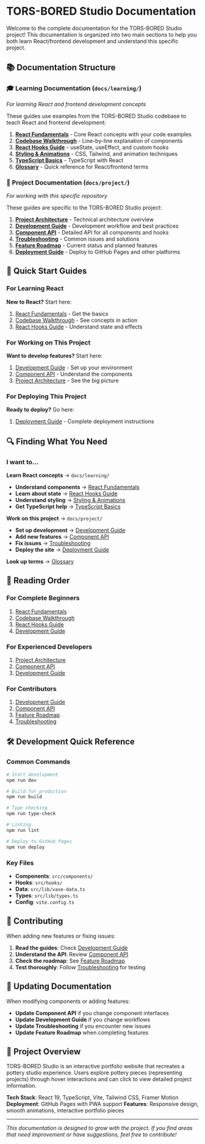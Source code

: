 # TORS-BORED Studio Documentation

Welcome to the complete documentation for the TORS-BORED Studio project! This documentation is organized into two main sections to help you both learn React/frontend development and understand this specific project.

## 📚 Documentation Structure

### 🎓 Learning Documentation (`docs/learning/`)
*For learning React and frontend development concepts*

These guides use examples from the TORS-BORED Studio codebase to teach React and frontend development:

1. **[React Fundamentals](learning/REACT_FUNDAMENTALS.md)** - Core React concepts with your code examples
2. **[Codebase Walkthrough](learning/CODEBASE_WALKTHROUGH.md)** - Line-by-line explanation of components
3. **[React Hooks Guide](learning/REACT_HOOKS_GUIDE.md)** - useState, useEffect, and custom hooks
4. **[Styling & Animations](learning/STYLING_AND_ANIMATIONS.md)** - CSS, Tailwind, and animation techniques
5. **[TypeScript Basics](learning/TYPESCRIPT_BASICS.md)** - TypeScript with React
6. **[Glossary](learning/GLOSSARY.md)** - Quick reference for React/frontend terms

### 🚀 Project Documentation (`docs/project/`)
*For working with this specific repository*

These guides are specific to the TORS-BORED Studio project:

1. **[Project Architecture](project/PROJECT_ARCHITECTURE.md)** - Technical architecture overview
2. **[Development Guide](project/DEVELOPMENT_GUIDE.md)** - Development workflow and best practices
3. **[Component API](project/COMPONENT_API.md)** - Detailed API for all components and hooks
4. **[Troubleshooting](project/TROUBLESHOOTING.md)** - Common issues and solutions
5. **[Feature Roadmap](project/FEATURE_ROADMAP.md)** - Current status and planned features
6. **[Deployment Guide](project/DEPLOYMENT_GUIDE.md)** - Deploy to GitHub Pages and other platforms

## 🎯 Quick Start Guides

### For Learning React
**New to React?** Start here:
1. [React Fundamentals](learning/REACT_FUNDAMENTALS.md) - Get the basics
2. [Codebase Walkthrough](learning/CODEBASE_WALKTHROUGH.md) - See concepts in action
3. [React Hooks Guide](learning/REACT_HOOKS_GUIDE.md) - Understand state and effects

### For Working on This Project
**Want to develop features?** Start here:
1. [Development Guide](project/DEVELOPMENT_GUIDE.md) - Set up your environment
2. [Component API](project/COMPONENT_API.md) - Understand the components
3. [Project Architecture](project/PROJECT_ARCHITECTURE.md) - See the big picture

### For Deploying This Project
**Ready to deploy?** Go here:
1. [Deployment Guide](project/DEPLOYMENT_GUIDE.md) - Complete deployment instructions

## 🔍 Finding What You Need

### I want to...

**Learn React concepts** → `docs/learning/`
- **Understand components** → [React Fundamentals](learning/REACT_FUNDAMENTALS.md)
- **Learn about state** → [React Hooks Guide](learning/REACT_HOOKS_GUIDE.md)
- **Understand styling** → [Styling & Animations](learning/STYLING_AND_ANIMATIONS.md)
- **Get TypeScript help** → [TypeScript Basics](learning/TYPESCRIPT_BASICS.md)

**Work on this project** → `docs/project/`
- **Set up development** → [Development Guide](project/DEVELOPMENT_GUIDE.md)
- **Add new features** → [Component API](project/COMPONENT_API.md)
- **Fix issues** → [Troubleshooting](project/TROUBLESHOOTING.md)
- **Deploy the site** → [Deployment Guide](project/DEPLOYMENT_GUIDE.md)

**Look up terms** → [Glossary](learning/GLOSSARY.md)

## 📖 Reading Order

### For Complete Beginners
1. [React Fundamentals](learning/REACT_FUNDAMENTALS.md)
2. [Codebase Walkthrough](learning/CODEBASE_WALKTHROUGH.md)
3. [React Hooks Guide](learning/REACT_HOOKS_GUIDE.md)
4. [Development Guide](project/DEVELOPMENT_GUIDE.md)

### For Experienced Developers
1. [Project Architecture](project/PROJECT_ARCHITECTURE.md)
2. [Component API](project/COMPONENT_API.md)
3. [Development Guide](project/DEVELOPMENT_GUIDE.md)

### For Contributors
1. [Development Guide](project/DEVELOPMENT_GUIDE.md)
2. [Component API](project/COMPONENT_API.md)
3. [Feature Roadmap](project/FEATURE_ROADMAP.md)
4. [Troubleshooting](project/TROUBLESHOOTING.md)

## 🛠️ Development Quick Reference

### Common Commands
```bash
# Start development
npm run dev

# Build for production
npm run build

# Type checking
npm run type-check

# Linting
npm run lint

# Deploy to GitHub Pages
npm run deploy
```

### Key Files
- **Components**: `src/components/`
- **Hooks**: `src/hooks/`
- **Data**: `src/lib/vase-data.ts`
- **Types**: `src/lib/types.ts`
- **Config**: `vite.config.ts`

## 🤝 Contributing

When adding new features or fixing issues:

1. **Read the guides**: Check [Development Guide](project/DEVELOPMENT_GUIDE.md)
2. **Understand the API**: Review [Component API](project/COMPONENT_API.md)
3. **Check the roadmap**: See [Feature Roadmap](project/FEATURE_ROADMAP.md)
4. **Test thoroughly**: Follow [Troubleshooting](project/TROUBLESHOOTING.md) for testing

## 📝 Updating Documentation

When modifying components or adding features:

- **Update Component API** if you change component interfaces
- **Update Development Guide** if you change workflows
- **Update Troubleshooting** if you encounter new issues
- **Update Feature Roadmap** when completing features

## 🎨 Project Overview

TORS-BORED Studio is an interactive portfolio website that recreates a pottery studio experience. Users explore pottery pieces (representing projects) through hover interactions and can click to view detailed project information.

**Tech Stack**: React 19, TypeScript, Vite, Tailwind CSS, Framer Motion
**Deployment**: GitHub Pages with PWA support
**Features**: Responsive design, smooth animations, interactive portfolio pieces

---

*This documentation is designed to grow with the project. If you find areas that need improvement or have suggestions, feel free to contribute!*